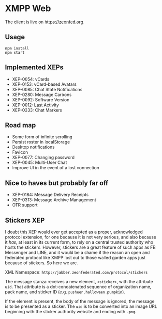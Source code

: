 # XMPP Web

The client is live on <https://zeonfed.org>.

## Usage

    npm install
    npm start

## Implemented XEPs

- XEP-0054: vCards
- XEP-0153: vCard-based Avatars
- XEP-0085: Chat State Notifications
- XEP-0280: Message Carbons
- XEP-0092: Software Version
- XEP-0012: Last Activity
- XEP-0333: Chat Markers

## Road map

- Some form of infinite scrolling
- Persist roster in localStorage
- Desktop notifications
- Favicon
- XEP-0077: Changing password
- XEP-0045: Multi-User Chat
- Improve UI in the event of a lost connection

## Nice to haves but probably far off

- XEP-0184: Message Delivery Receipts
- XEP-0313: Message Archive Management
- OTR support

## Stickers XEP

I doubt this XEP would ever get accepted as a proper, acknowledged protocol extension, for one because it is not very serious, and also because it *has*, at least in its current form, to rely on a central trusted authority who hosts the stickers. However, stickers are a great feature of such apps as FB Messenger and LINE, and it would be a shame if the reason an open and federated protocol like XMPP lost out to those walled garden apps just because of stickers. So here we are.

XML Namespace: `http://jabber.zeonfederated.com/protocol/stickers`

The message stanza receives a new element, `<sticker>`, with the attribute `uid`. That attribute is a dot-concatenated sequence of organization name, pack name, and sticker ID (e.g. `pusheen.halloween.pumpkin`).

If the element is present, the body of the message is ignored, the message is to be presented as a sticker. The `uid` is to be converted into an image URL beginning with the sticker authority website and ending with `.png`.

